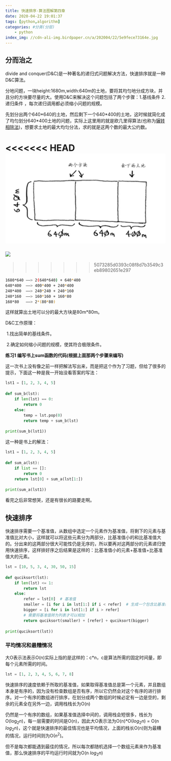 ```yaml
---
title: 快速排序-算法图解第四章
date: 2020-04-22 19:01:37
tags: [python,algorithm]
categories: #分类(分层)
    - python
index_img: //cdn-ali-img.birdpaper.cn/a/202004/22/5e9fece73164e.jpg
---
```



## 分而治之

divide and conquer(D&C)是一种著名的递归式问题解决方法，快速排序就是一种D&C算法。

分地问题，一块height:1680m,width:640m的土地，要将其均匀地分成方块，并且分的方块要尽量的大。使用D&C来解决这个问题包括了两个步骤：1.基线条件	2.递归条件 ，每次递归调用都必须缩小问题的规模。

先划分出两个640\*640的土地，然后剩下一个640\*400的土地，这时候就简化成了均匀划分640\*400土地的问题，实际上这里用的就是欧几里得算法(也称为[辗转相除法]([https://baike.baidu.com/item/%E6%AC%A7%E5%87%A0%E9%87%8C%E5%BE%97%E7%AE%97%E6%B3%95/1647675?fromtitle=%E8%BE%97%E8%BD%AC%E7%9B%B8%E9%99%A4%E6%B3%95&fromid=4625352&fr=aladdin](https://baike.baidu.com/item/欧几里得算法/1647675?fromtitle=辗转相除法&fromid=4625352&fr=aladdin)))，想要求土地的最大均匀分法，求的就是这两个数的最大公约数。

<<<<<<< HEAD
![](/img/快速排序-算法图解第四章/Snipaste_2020-04-16_17-18-37.png)
=======
![](Snipaste_2020-04-16_17-18-37.png)
>>>>>>> 5073285d0393c08f8d7b3549c3eb89802651e297

```bash
1680*640 ——> 2(640*640) + 640*400
640*400  ——> 400*400 + 240*400
240*400  ——> 240*240 + 240*160
240*160  ——> 160*160 + 160*80
160*80   ——> 2*(80*80)
```

这样就算出土地可以分的最大方块是80m\*80m。

D&C工作原理：

​						1.找出简单的基线条件。

​						2.确定如何缩小问题的规模，使其符合极限条件。



**练习1 编写书上sum函数的代码(根据上面那两个步骤来编写)**

这一次书上没有像之前一样把解法写出来，而是把这个作为了习题，但给了很多的提示，下面这一种是我一开始没看答案的写法：

```python
lst1 = [1, 2, 3, 4, 5]

def sum_b(lst):
    if len(lst) == 0:
        return 0
    else:
        temp = lst.pop(0)
        return temp + sum_b(lst)

print(sum_b(lst1))
```

这一种是书上的解法：

```python 
lst1 = [1, 2, 3, 4, 5]

def sum_a(lst):
    if list == []:
        return 0
    return lst[0] + sum_a(lst[1:])

print(sum_a(lst1))
```

看完之后非常想哭，还是有很长的路要走啊。





## 快速排序

快速排序需要一个基准值，从数组中选定一个元素作为基准值，将剩下的元素与基准值比对大小，这样就可以将这些元素分为两部分，比基准值小的和比基准值大的。分出来的这两部分很大可能性仍是无序的，所以要再对这两部分的元素递归使用快速排序，这样排好序之后结果是这样的：比基准值小的元素+基准值+比基准值大的元素。

```python
lst = [10, 5, 3, 4, 30, 50, 15]

def quciksort(lst):
    if len(lst) <= 1:
        return lst
    else:
        refer = lst[0]  # 基准值
        smaller = [i for i in lst[1:] if i < refer]  # 生成一个包含比基准值小的元素的列表
        bigger = [i for i in lst[1:] if i > refer]
		# 需要将基准值转为列表才可以相加
        return quciksort(smaller) + [refer] + quciksort(bigger)

print(quciksort(lst))
```



### 平均情况和最糟情况

大O表示法表示O(n)实际上指的是这样的：c*n，c是算法所需的固定时间量，即每个元素所需的时间。

```python
lst = [1, 2, 3, 4, 5, 6, 7, 8]
```



快速排序的速度依赖于所取的基准值，如果取得基准值总是第一个元素，并且数组本身是有序的，因为没有检查数组是否有序，所以它仍然会对这个有序的进行排序。对一个有序的数组进行排序，在划分成两个数组的时候必定有一边是空的，剩余的元素全在另外一边，调用栈栈长为O(n)

仍然是一个有序的数组，如果基准值选择中间的，调用栈会短很多，栈长为O($\log_2n$)，每一层需要的时间是O(n)，因此大O表示法为O(n)*O($log_2n$) = O(n $log_2n$)，这个就是快速排序的最佳情况也是平均情况，上面的栈长O(n)则为最糟的情况，运行时间则为O($n^2$)。

但不是每次都能遇到最佳的情况，所以每次都随机选择一个数组元素来作为基准值，那么快速排序的平均运行时间就为O(n $log_2n$)